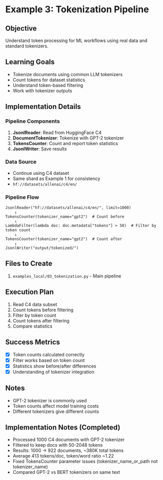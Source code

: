 # Example 3: Tokenization Pipeline

## Objective
Understand token processing for ML workflows using real data and standard tokenizers.

## Learning Goals
- Tokenize documents using common LLM tokenizers
- Count tokens for dataset statistics
- Understand token-based filtering
- Work with tokenizer outputs

## Implementation Details

### Pipeline Components
1. **JsonlReader**: Read from HuggingFace C4
2. **DocumentTokenizer**: Tokenize with GPT-2 tokenizer
3. **TokensCounter**: Count and report token statistics
4. **JsonlWriter**: Save results

### Data Source
- Continue using C4 dataset
- Same shard as Example 1 for consistency
- `hf://datasets/allenai/c4/en/`

### Pipeline Flow
```
JsonlReader("hf://datasets/allenai/c4/en/", limit=1000)
    ↓
TokensCounter(tokenizer_name="gpt2")  # Count before
    ↓
LambdaFilter(lambda doc: doc.metadata["tokens"] > 50)  # Filter by token count
    ↓
TokensCounter(tokenizer_name="gpt2")  # Count after
    ↓
JsonlWriter("output/tokenized/")
```

## Files to Create
1. `examples_local/03_tokenization.py` - Main pipeline

## Execution Plan
1. Read C4 data subset
2. Count tokens before filtering
3. Filter by token count
4. Count tokens after filtering
5. Compare statistics

## Success Metrics
- [x] Token counts calculated correctly
- [x] Filter works based on token count
- [x] Statistics show before/after differences
- [x] Understanding of tokenizer integration

## Notes
- GPT-2 tokenizer is commonly used
- Token counts affect model training costs
- Different tokenizers give different counts

## Implementation Notes (Completed)
- Processed 1000 C4 documents with GPT-2 tokenizer
- Filtered to keep docs with 50-2048 tokens
- Results: 1000 → 922 documents, ~380K total tokens
- Average 413 tokens/doc, token/word ratio ~1.22
- Fixed TokensCounter parameter issues (tokenizer_name_or_path not tokenizer_name)
- Compared GPT-2 vs BERT tokenizers on same text
